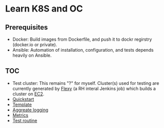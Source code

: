 # Learn K8S and OC

## Prerequisites

* Docker: Build images from Dockerfile, and push it to dockr regirstry (docker.io or private).
* Ansible: Automation of installation, configuration, and tests depends heavily on Ansible.

## TOC

* Test cluster: This remains "?" for myself. Cluster(s) used for testing are currently generated by
  [Flexy](flexy.md) (a RH interal Jenkins job) which builds a cluster on [EC2](../ec2/ec2.md).
* [Quickstart](quickstart.md)
* [Template](template.md)
* [Aggreate logging](aggregate_logging.md)
* [Metrics](metrics.md)
* [Test routine](test_routine.md)
